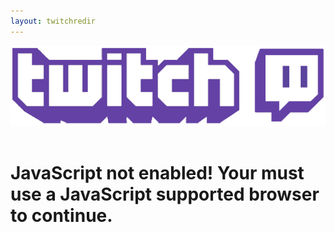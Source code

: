 ```yaml
---
layout: twitchredir
---
```


<img src="/images/twitchbanner.png" class="logo"/>  
<div class="clearFloat">&nbsp;</div>

<h1 id="mainHeader">JavaScript not enabled! Your must use a JavaScript supported browser to continue.</h1>

<span id="approvalCode"></span>